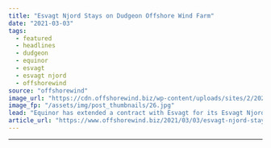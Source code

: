 ```yaml
---
title: "Esvagt Njord Stays on Dudgeon Offshore Wind Farm"
date: "2021-03-03"
tags: 
  - featured
  - headlines
  - dudgeon
  - equinor
  - esvagt
  - esvagt njord
  - offshorewind
source: "offshorewind"
image_url: "https://cdn.offshorewind.biz/wp-content/uploads/sites/2/2021/03/03103003/Esvagt-Njord.jpg"
image_fp: "/assets/img/post_thumbnails/26.jpg"
lead: "Equinor has extended a contract with Esvagt for its Esvagt Njord Service Operation Vessel"
article_url: "https://www.offshorewind.biz/2021/03/03/esvagt-njord-stays-on-dudgeon-offshore-wind-farm/"
---
```


---
